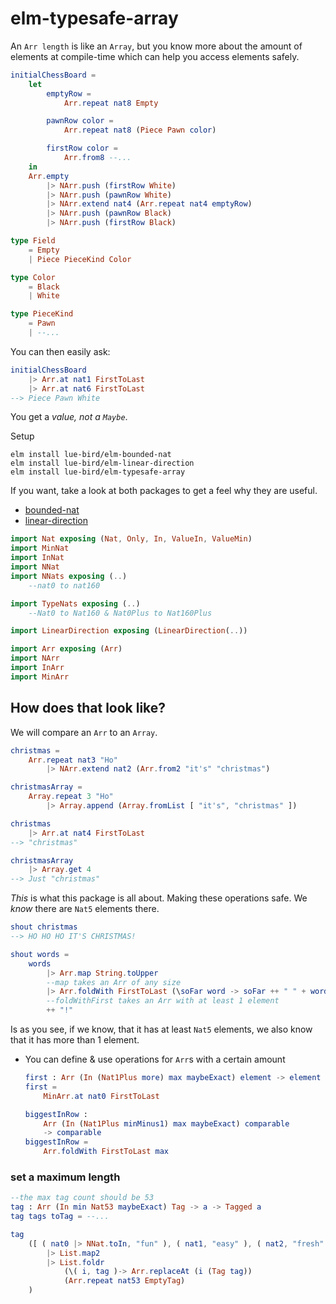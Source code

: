 # elm-typesafe-array

An `Arr length` is like an `Array`, but you know more about the amount of elements at compile-time which can help you access elements safely.

```elm
initialChessBoard =
    let
        emptyRow =
            Arr.repeat nat8 Empty

        pawnRow color =
            Arr.repeat nat8 (Piece Pawn color)

        firstRow color =
            Arr.from8 --...
    in
    Arr.empty
        |> NArr.push (firstRow White)
        |> NArr.push (pawnRow White)
        |> NArr.extend nat4 (Arr.repeat nat4 emptyRow)
        |> NArr.push (pawnRow Black)
        |> NArr.push (firstRow Black)

type Field
    = Empty
    | Piece PieceKind Color

type Color
    = Black
    | White

type PieceKind
    = Pawn
    | --...
```

You can then easily ask:

```elm
initialChessBoard
    |> Arr.at nat1 FirstToLast
    |> Arr.at nat6 FirstToLast
--> Piece Pawn White
```

You get a _value, not a `Maybe`_.

Setup

```noformatingplease
elm install lue-bird/elm-bounded-nat
elm install lue-bird/elm-linear-direction
elm install lue-bird/elm-typesafe-array
```

If you want, take a look at both packages to get a feel why they are useful.
- [bounded-nat](https://package.elm-lang.org/packages/lue-bird/elm-bounded-nat/latest/)
- [linear-direction](https://package.elm-lang.org/packages/lue-bird/elm-linear-direction/latest/)

```elm
import Nat exposing (Nat, Only, In, ValueIn, ValueMin)
import MinNat
import InNat
import NNat
import NNats exposing (..)
    --nat0 to nat160

import TypeNats exposing (..)
    --Nat0 to Nat160 & Nat0Plus to Nat160Plus

import LinearDirection exposing (LinearDirection(..))

import Arr exposing (Arr)
import NArr
import InArr
import MinArr
```

## How does that look like?

We will compare an `Arr` to an `Array`.

```elm
christmas =
    Arr.repeat nat3 "Ho"
        |> NArr.extend nat2 (Arr.from2 "it's" "christmas")

christmasArray =
    Array.repeat 3 "Ho"
        |> Array.append (Array.fromList [ "it's", "christmas" ])

christmas
    |> Arr.at nat4 FirstToLast
--> "christmas"

christmasArray
    |> Array.get 4
--> Just "christmas"
```

_This_ is what this package is all about. Making these operations safe.
We _know_ there are `Nat5` elements there.

```elm
shout christmas
--> HO HO HO IT'S CHRISTMAS!

shout words =
    words
        |> Arr.map String.toUpper
        --map takes an Arr of any size
        |> Arr.foldWith FirstToLast (\soFar word -> soFar ++ " " + word)
        --foldWithFirst takes an Arr with at least 1 element
        ++ "!"
```

Is as you see, if we know, that it has at least `Nat5` elements, we also know that it has more than 1 element.

- You can define & use operations for `Arr`s with a certain amount
    ```elm
    first : Arr (In (Nat1Plus more) max maybeExact) element -> element
    first =
        MinArr.at nat0 FirstToLast

    biggestInRow :
        Arr (In (Nat1Plus minMinus1) max maybeExact) comparable
        -> comparable
    biggestInRow =
        Arr.foldWith FirstToLast max
    ```

### set a maximum length
  
```elm
--the max tag count should be 53
tag : Arr (In min Nat53 maybeExact) Tag -> a -> Tagged a
tag tags toTag = --...

tag
    ([ ( nat0 |> NNat.toIn, "fun" ), ( nat1, "easy" ), ( nat2, "fresh" ) ]
        |> List.map2 
        |> List.foldr
            (\( i, tag )-> Arr.replaceAt (i (Tag tag))
            (Arr.repeat nat53 EmptyTag)
    )
```

